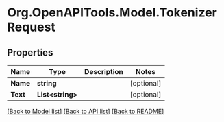 # Org.OpenAPITools.Model.TokenizerRequest

## Properties

Name | Type | Description | Notes
------------ | ------------- | ------------- | -------------
**Name** | **string** |  | [optional] 
**Text** | **List&lt;string&gt;** |  | [optional] 

[[Back to Model list]](../../README.md#documentation-for-models) [[Back to API list]](../../README.md#documentation-for-api-endpoints) [[Back to README]](../../README.md)

